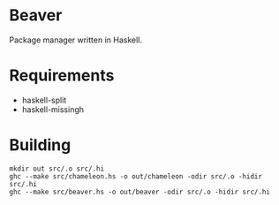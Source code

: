 # Beaver
Package manager written in Haskell.

# Requirements
- haskell-split
- haskell-missingh

# Building
```
mkdir out src/.o src/.hi
ghc --make src/chameleon.hs -o out/chameleon -odir src/.o -hidir src/.hi
ghc --make src/beaver.hs -o out/beaver -odir src/.o -hidir src/.hi
```
